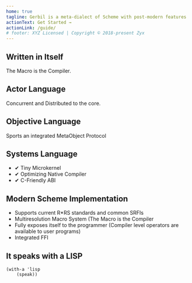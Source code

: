 ```yaml
---
home: true
tagline: Gerbil is a meta-dialect of Scheme with post-modern features
actionText: Get Started →
actionLink: /guide/
# footer: XYZ Licensed | Copyright © 2018-present Zyx
---
```


<div class="features">
    <div class="feature">
        <h2>Written in Itself</h2>
        <p>The Macro is the Compiler.</p>
    </div>
    <div class="feature">
        <h2>Actor Language</h2>
        <p>Concurrent and Distributed to the core.</p>
    </div>
    <div class="feature">
        <h2>Objective Language</h2>
        <p>Sports an integrated MetaObject Protocol</p>
    </div>
    <div class="feature">
        <h2>Systems Language</h2>
        <ul>
            <li>✔ Tiny Microkernel</li>
            <li>✔ Optimizing Native Compiler</li>
            <li>✔ C-Friendly ABI</li>
        </ul>
    </div>
    <div class="feature">
        <h2>Modern Scheme Implementation</h2>
        <ul>
            <li>Supports current R*RS standards and common SRFIs</li>
            <li>Multiresolution Macro System (The Macro is the Compiler</li>
            <li>Fully exposes itself to the programmer (Compiler level operators are available to user programs)</li>
            <li>Integrated FFI</li>
        </ul>
        <p>
        </p>
    </div>
    <div class="feature">
        <h2>It speaks with a LISP</h2>
        <p>
            <div class="language-scheme extra-class">
                <pre class="language-scheme">
<code><span class="token punctuation">(</span><span class="token function">with-a</span> <span class="token string">'lisp</span>
    <span class="token punctuation">(</span>speak<span class="token punctuation">)</span><span class="token punctuation">)</span></code>
                </pre>
            </div>
        </p>
    </div>
</div>
